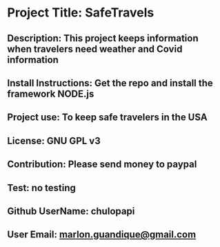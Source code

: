 # Project Title: SafeTravels
## Description:  This project keeps information when travelers need weather and Covid information
## Install Instructions:  Get the repo and install the framework NODE.js
## Project use:  To keep safe travelers in the USA
## License:  GNU GPL v3
## Contribution:  Please send money to paypal
## Test:  no testing
## Github UserName: chulopapi
## User Email:  marlon.guandique@gmail.com
